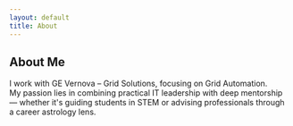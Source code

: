 ```yaml
---
layout: default
title: About
---
```


## About Me

I work with GE Vernova – Grid Solutions, focusing on Grid Automation.  
My passion lies in combining practical IT leadership with deep mentorship — whether it's guiding students in STEM or advising professionals through a career astrology lens.

